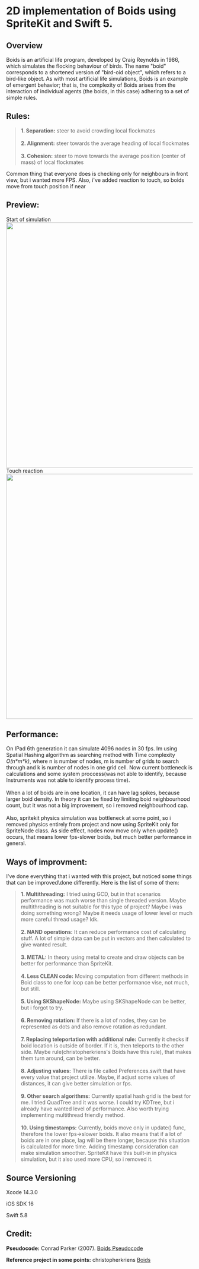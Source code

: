 # 2D implementation of Boids using SpriteKit and Swift 5.

## Overview
Boids is an artificial life program, developed by Craig Reynolds in 1986, which simulates the flocking behaviour of birds. The name "boid" corresponds to a shortened version of "bird-oid object", which refers to a bird-like object.
As with most artificial life simulations, Boids is an example of emergent behavior; that is, the complexity of Boids arises from the interaction of individual agents (the boids, in this case) adhering to a set of simple rules.

## Rules:
> **1. Separation:** steer to avoid crowding local flockmates <br/><br/>
> **2. Alignment:** steer towards the average heading of local flockmates <br/><br/>
> **3. Cohesion:** steer to move towards the average position (center of mass) of local flockmates

Common thing that everyone does is checking only for neighbours in front view, but i wanted more FPS. Also, i've added reaction to touch, so boids move from touch position if near
## Preview:
Start of simulation
<img src="/Artwork/start.gif" width="660">
Touch reaction
<img src="/Artwork/touch.gif" width="660">
## Performance:
On IPad 6th generation it can simulate 4096 nodes in 30 fps. Im using Spatial Hashing algorithm as searching method with Time complexity _O(n\*m\*k)_, where n is number of nodes, m is number of grids to search through and k is number of nodes in one grid cell. Now current bottleneck is calculations and some system proccess(was not able to identify, because Instruments was not able to identify process time). <br/><br/>
When a lot of boids are in one location, it can have lag spikes, because larger boid density. In theory it can be fixed by limiting boid neighbourhood count, but it was not a big improvement, so i removed neighbourhood cap. <br/><br/>
Also, spritekit physics simulation was bottleneck at some point, so i removed physics entirely from project and now using SpriteKit only for SpriteNode class. As side effect, nodes now move only when update() occurs, that means lower fps-slower boids, but much better performance in general.

## Ways of improvment:
I've done everything that i wanted with this project, but noticed some things that can be improved\done differently. Here is the list of some of them:
> **1. Multithreading:** I tried using GCD, but in that scenarios performance was much worse than single threaded version. Maybe multithreading is not suitable for this type of project? Maybe i was doing something wrong? Maybe it needs usage of lower level or much more careful thread usage? Idk. <br/><br/>
> **2. NAND operations:** It can reduce performance cost of calculating stuff. A lot of simple data can be put in vectors and then calculated to give wanted result. <br/><br/>
> **3. METAL:** In theory using metal to create and draw objects can be better for performance than SpriteKit. <br/><br/>
> **4. Less CLEAN code:** Moving computation from different methods in Boid class to one for loop can be better performance vise, not much, but still. <br/><br/>
> **5. Using SKShapeNode:** Maybe using SKShapeNode can be better, but i forgot to try. <br/><br/>
> **6. Removing rotation:** If there is a lot of nodes, they can be represented as dots and also remove rotation as redundant. <br/><br/>
> **7. Replacing teleportation with additional rule:** Currently it checks if boid location is outside of border. If it is, then teleports to the other side. Maybe rule(christopherkriens's Boids have this rule), that makes them turn around, can be better. <br/><br/>
> **8. Adjusting values:** There is file called Preferences.swift that have every value that project utilize. Maybe, if adjust some values of distances, it can give better simulation or fps. <br/><br/>
> **9. Other search algorithms:** Currently spatial hash grid is the best for me. I tried QuadTree and it was worse. I could try KDTree, but i already have wanted level of performance. Also worth trying implementing multithread friendly method. <br/><br/>
> **10. Using timestamps:** Currently, boids move only in update() func, therefore the lower fps->slower boids. It also means that if a lot of boids are in one place, lag will be there longer, because this situation is calculated for more time. Adding timestamp consideration can make simulation smoother. SpriteKit have this built-in in physics simulation, but it also used more CPU, so i removed it.

## Source Versioning
Xcode 14.3.0

iOS SDK 16

Swift 5.8

## Credit:
**Pseudocode:** Conrad Parker (2007). [Boids Pseudocode](http://www.kfish.org/boids/pseudocode.html)

**Reference project in some points:** christopherkriens [Boids](https://github.com/christopherkriens/boids)
